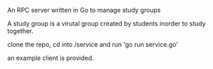 An RPC server written in Go to manage study groups

A study group is a virutal group created by students inorder to study together.

clone the repo, cd into /service and run 'go run service.go'

an example client is provided.